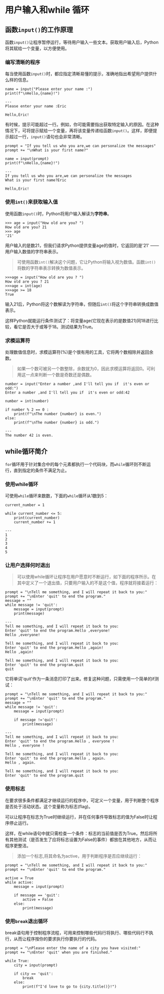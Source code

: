 # 用户输入和while 循环

## 函数`input()`的工作原理

函数`input()`让程序暂停运行，等待用户输入一些文本。获取用户输入后，Python将其赋给一个变量，以方便使用。

### 编写清晰的程序

每当使用函数`input()`时，都应指定清晰易懂的提示，准确地指出希望用户提供什么样的信息。

```
name = input("Please enter your name :")
print(f"\nHello,{name}!")

---
Please enter your name :Eric

Hello,Eric!
```

有时候，提示可能超过一行。例如，你可能需要指出获取特定输入的原因。在这种情况下，可将提示赋给一个变量，再将该变量传递给函数`input()`。这样，即便提示超过一行，`input()`语句也会非常清晰。

```
prompt = "If you tell us who you are,we can personalize the messages"
prompt += "\nWhat is your first name?"

name = input(prompt)
print(f"\nHello,{name}!")

---
If you tell us who you are,we can personalize the messages
What is your first name?Eric

Hello,Eric!
```

### 使用`int()`来获取输入值

使用函数`input()`时，Python将用户输入解读为**字符串**。

 ```
>>> age = input("How old are you? ") 
How old are you? 21 
>>> age 
'21'
```
用户输入的是数21，但我们请求Python提供变量age的值时，它返回的是'21' ——用户输入数值的字符串表示。

>可使用函数`int()`解决这个问题，它让Python将输入视为数值。函数`int()`将数的字符串表示转换为数值表示。

```
>>>age = input("How old are you ? ")
How old are you ? 21
>>>age = int(age)
>>>age >= 18
True
```

输入21后，Python将这个数解读为字符串，但随后`int()`将这个字符串转换成数值表示。

这样Python就能运行条件测试了：将变量age(它现在表示的是数值21)同18进行比较，看它是否大于或等于18。测试结果为True。

### 求模运算符

处理数值信息时，求模运算符(%)是个很有用的工具，它将两个数相除并返回余数。

>如果一个数可被另一个数整除，余数就为0，因此求模运算将返回0。可利用这一点来判断一个数是奇数还是偶数。

```
number = input("Enter a number ,and I'll tell you if  it's even or odd:")
Enter a number ,and I'll tell you if  it's even or odd:42

number = int(number)

if number % 2 == 0 :
    print(f"\nThe number {number} is even.")
else:
    print(f"\nThe number {number} is odd.")

---
The number 42 is even.
```

## while循环简介

`for`循环用于针对集合中的每个元素都执行一个代码块，而`while`循环则不断运行，直到指定的条件不满足为止。

### 使用while循环

可使用`while`循环来数数，下面的`while`循环从1数到5：

```
current_number = 1

while current_number <= 5:
    print(current_number)
    current_number += 1

---
1
2
3
4
5
```

### 让用户选择何时退出

>可以使用while循环让程序在用户愿意时不断运行，如下面的程序所示。在其中定义了一个退出值，只要用户输入的不是这个值，程序就将接着运行：

```
prompt = "\nTell me something, and I will repeat it back to you:"
prompt += "\nEnter 'quit' to end the program."
message = ""
while message != 'quit':
    message = input(prompt)
    print(message)
    
---
Tell me something, and I will repeat it back to you:
Enter 'quit' to end the program.Hello ,everyone!
Hello ,everyone!

Tell me something, and I will repeat it back to you:
Enter 'quit' to end the program.Hello ,again!
Hello ,again!

Tell me something, and I will repeat it back to you:
Enter 'quit' to end the program.quit
quit
```

它将单词'quit'作为一条消息打印了出来。修复这种问题，只需使用一个简单的if测试：

```
prompt = "\nTell me something, and I will repeat it back to you:"
prompt += "\nEnter 'quit' to end the program."
message = ""
while message != 'quit':
    message = input(prompt)
    
    if message !='quit':
        print(message)

---
Tell me something, and I will repeat it back to you:
Enter 'quit' to end the program.Hello , everyone !
Hello , everyone !

Tell me something, and I will repeat it back to you:
Enter 'quit' to end the program.Hello , again.
Hello , again.

Tell me something, and I will repeat it back to you:
Enter 'quit' to end the program.quit
```

### 使用标志

在要求很多条件都满足才继续运行的程序中，可定义一个变量，用于判断整个程序是否处于活动状态。这个变量称为标志(flag)。

可以让程序在标志为True时继续运行，并在任何事件导致标志的值为False时让程序停止运行。

这样，在while语句中就只需检查一个条件：标志的当前值是否为True。然后将所有其他测试（是否发生了应将标志设置为False的事件）都放在其他地方，从而让程序更整洁。

>添加一个标志,将其命名为active，用于判断程序是否应继续运行：

```
prompt = "\nTell me something, and I will repeat it back to you:"
prompt += "\nEnter 'quit' to end the program."

active = True
while active:
    message = input(prompt)
    
    if message == 'quit':
        active = False
    else:
        print(message)
```

### 使用`break`退出循环

break语句用于控制程序流程，可用来控制哪些代码行将执行、哪些代码行不执行，从而让程序按你的要求执行你要执行的代码。

```
prompt = "\nPlease enter the name of a city you have visited:"
prompt += "\nEnter 'quit' when you are finished."

while True:
    city = input(prompt)
    
    if city == 'quit':
        break
    else:
        print(f"I'd love to go to {city.title()}!")
 ```
                                                  
